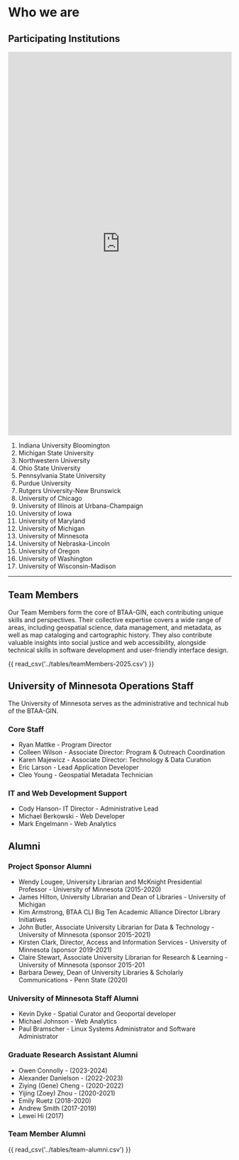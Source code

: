 # Who we are

## Participating Institutions

<iframe width="100%" height="864" frameborder="0" src="https://gin.btaa.org/btaa-gin-new-members"></iframe>

1. Indiana University Bloomington
2. Michigan State University
3. Northwestern University
4. Ohio State University
5. Pennsylvania State University
6. Purdue University
7. Rutgers University-New Brunswick
8. University of Chicago
9. University of Illinois at Urbana-­Champaign
10. University of Iowa
11. University of Maryland
12. University of Michigan
13. University of Minnesota
14. University of Nebraska-Lincoln
15. University of Oregon
16. University of Washington
17. University of Wisconsin-­Madison

---

## Team Members

Our Team Members form the core of BTAA-GIN, each contributing unique skills and perspectives. Their collective expertise covers a wide range of areas, including geospatial science, data management, and metadata, as well as map cataloging and cartographic history. They also contribute valuable insights into social justice and web accessibility, alongside technical skills in software development and user-friendly interface design.

{{ read_csv('../tables/teamMembers-2025.csv') }}

## University of Minnesota Operations Staff

The University of Minnesota serves as the administrative and technical hub of the BTAA-GIN.

### Core Staff

* Ryan Mattke - Program Director
* Colleen Wilson - Associate Director: Program & Outreach Coordination
* Karen Majewicz - Associate Director: Technology & Data Curation
* Eric Larson - Lead Application Developer
* Cleo Young - Geospatial Metadata Technician

### IT and Web Development Support

* Cody Hanson- IT Director - Administrative Lead
* Michael Berkowski - Web Developer
* Mark Engelmann - Web Analytics

## Alumni

### Project Sponsor Alumni

* Wendy Lougee, University Librarian and McKnight Presidential Professor - University of Minnesota  (2015-2020)
* James Hilton, University Librarian and Dean of Libraries - University of Michigan
* Kim Armstrong, BTAA CLI Big Ten Academic Alliance Director Library Initiatives
* John Butler, Associate University Librarian for Data & Technology - University of Minnesota (sponsor 2015-2021)
* Kirsten Clark, Director, Access and Information Services - University of Minnesota (sponsor 2019-2021)
* Claire Stewart, Associate University Librarian for Research & Learning - University of Minnesota (sponsor 2015-201
* Barbara Dewey, Dean of University Libraries & Scholarly Communications - Penn State (2020)

### University of Minnesota Staff Alumni

* Kevin Dyke - Spatial Curator and Geoportal developer
* Michael Johnson - Web Analytics
* Paul Bramscher - Linux Systems Administrator and Software Administrator

### Graduate Research Assistant Alumni

* Owen Connolly - (2023-2024)
* Alexander Danielson - (2022-2023)
* Ziying (Gene) Cheng - (2020-2022)
* Yijing (Zoey) Zhou - (2020-2021)
* Emily Ruetz (2018-2020)
* Andrew Smith (2017-2019)
* Lewei Hi (2017)

### Team Member Alumni

{{ read_csv('../tables/team-alumni.csv') }}
